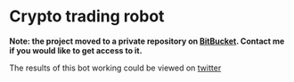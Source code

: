 # Crypto trading robot

**Note: the project moved to a private repository on [BitBucket](https://bitbucket.org/myspacerocket/crypto_trading_robot). Contact me if you would like to get access to it.** 

The results of this bot working could be viewed on [twitter](https://twitter.com/lambobot)
